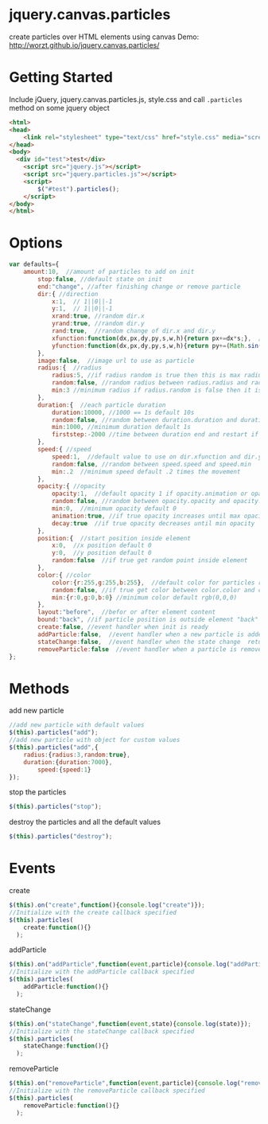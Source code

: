 jquery.canvas.particles
=======================

create particles over HTML elements using canvas
Demo: <a href="http://worzt.github.io/jquery.canvas.particles/">http://worzt.github.io/jquery.canvas.particles/</a>

Getting Started
=======================
Include jQuery, jquery.canvas.particles.js, style.css and call <code>.particles</code> method on some jquery object
```html
<html>
<head>
	<link rel="stylesheet" type="text/css" href="style.css" media="screen" />
</head>
<body>
  <div id="test">test</div>
	<script src="jquery.js"></script>
	<script src="jquery.particles.js"></script>
	<script>
		$("#test").particles();
	</script>
</body>
</html>
```
Options
=======================
```javascript
var defaults={
  	amount:10,  //amount of particles to add on init
		stop:false, //default state on init
		end:"change", //after finishing change or remove particle
		dir:{ //direction
			x:1,  // 1||0||-1
			y:1,  // 1||0||-1
			xrand:true, //random dir.x
			yrand:true, //random dir.y
			rand:true,  //random change of dir.x and dir.y
			xfunction:function(dx,px,dy,py,s,w,h){return px+=dx*s;},  //determines the x movement
			yfunction:function(dx,px,dy,py,s,w,h){return py+=(Math.sin(2*Math.PI*(px/w))*(dy*s))} //determines the y movement
		},
		image:false,  //image url to use as particle
		radius:{  //radius
			radius:5, //if radius random is true then this is max radius
			random:false, //random radius between radius.radius and radius.min
			min:3 //minimum radius if radius.random is false then it is omitted 
		},
		duration:{  //each particle duration
			duration:10000, //1000 == 1s default 10s
			random:false, //random between duration.duration and duration.min
			min:1000, //minimum duration default 1s
			firststep:-2000 //time between duration end and restart if end=="change"
		},
		speed:{ //speed
			speed:1,  //default value to use on dir.xfunction and dir.yfunction
			random:false, //random between speed.speed and speed.min
			min:.2  //minimum speed default .2 times the movement
		},	
		opacity:{ //opacity
			opacity:1,  //default opacity 1 if opacity.animation or opacity.random it is max opacity
			random:false, //random between opacity.opacity and opacity.min
			min:0,  //minimum opacity default 0 
			animation:true, //if true opacity increases until max opacity 
			decay:true  //if true opacity decreases until min opacity
		},
		position:{  //start position inside element
			x:0,  //x position default 0
			y:0,  //y position default 0
			random:false  //if true get random point inside element
		},
		color:{ //color
			color:{r:255,g:255,b:255},  //default color for particles rgb(255,255,255)
			random:false, //if true get color between color.color and color.min
			min:{r:0,g:0,b:0} //minimum color default rgb(0,0,0)
		},
		layout:"before",  //befor or after element content 
		bound:"back", //if particle position is outside element "back" return to the other side and "bounce" change direction
		create:false, //event handler when init is ready
		addParticle:false,  //event handler when a new particle is added return the new particle
		stateChange:false,  //event handler when the state change  return playing or stopped
		removeParticle:false  //event handler when a particle is removed return the particle
};
```
Methods
=======================
add new particle
```javascript
//add new particle with default values
$(this).particles("add");
//add new particle with object for custom values
$(this).particles("add",{
    radius:{radius:3,random:true},
  	duration:{duration:7000},
		speed:{speed:1}	
});
```
stop the particles
```javascript
$(this).particles("stop");
```
destroy the particles and all the default values
```javascript
$(this).particles("destroy");
```
Events
=======================
create
```javascript
$(this).on("create",function(){console.log("create")});
//Initialize with the create callback specified
$(this).particles(
    create:function(){}
  );
```
addParticle
```javascript
$(this).on("addParticle",function(event,particle){console.log("addParticle")});
//Initialize with the addParticle callback specified
$(this).particles(
    addParticle:function(){}
  );
```
stateChange
```javascript
$(this).on("stateChange",function(event,state){console.log(state)});
//Initialize with the stateChange callback specified
$(this).particles(
    stateChange:function(){}
  );
```
removeParticle
```javascript
$(this).on("removeParticle",function(event,particle){console.log("removeParticle")});
//Initialize with the removeParticle callback specified
$(this).particles(
    removeParticle:function(){}
  );
```
